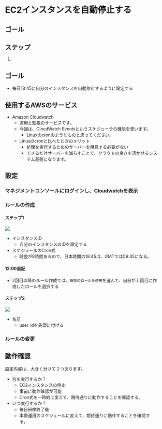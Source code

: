 # EC2インスタンスを自動停止する

## ゴール

## ステップ
1.

## ゴール
- 毎日18:45に自分のインスタンスを自動停止するように設定する

## 使用するAWSのサービス
- Amazon Cloudwatch
	- 運用と監視のサービスです。
	- 今回は、CloudWatch Eventsというスケジューラの機能を使います。
		- Linuxのcronのようなものと思ってください。
	- Linuxのcronと比べたときのメリット
		- 処理を実行するためのサーバーを用意する必要がない
		- できるだけサーバーを減らすことで、クラウドの良さを活かせるシステム基盤になります。

## 設定
### マネジメントコンソールにログインし、Cloudwatchを表示
### ルールの作成
#### ステップ1
![](https://i.imgur.com/AxJc0mg.png)
- インスタンスID
	- 自分のインスタンスのIDを設定する
- スケジュールのCron式
	- 時差が9時間あるので、日本時間の18:45は、GMTでは09:45になる。

#### 12:00追記
- 2回目以降のルール作成では、`既存のロールを使用`を選んで、自分が１回目に作成したロールを選択する

#### ステップ2
![](https://i.imgur.com/hhpLEoJ.png)
- 名前
	- user_idを先頭に付ける

### ルールの変更

## 動作確認　
設定内容は、大きく分けて２つあります。

- 何を実行するか？
	- EC2インスタンスの停止
	- 事前に動作確認が可能
	- Cron式を一時的に変えて、期待通りに動作することを確認する。
- いつ実行するか？
	- 毎日研修終了後
	- 本番運用のスケジュールに変えて、期待通りに動作することを確認する。
